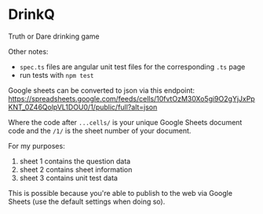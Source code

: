 # DrinkQ
Truth or Dare drinking game  

Other notes:  
- `spec.ts` files are angular unit test files for the corresponding `.ts` page  
- run tests with `npm test`

Google sheets can be converted to json via this endpoint:  
https://spreadsheets.google.com/feeds/cells/10fvtOzM30Xo5gi9O2gYjJxPpKNT_0Z46QolpVL1DOU0/1/public/full?alt=json  

Where the code after `...cells/` is your unique Google Sheets document code and the `/1/` is the sheet number of your document.  

For my purposes:
1. sheet 1 contains the question data
1. sheet 2 contains sheet information
1. sheet 3 contains unit test data

This is possible because you're able to publish to the web via Google Sheets (use the default settings when doing so).  